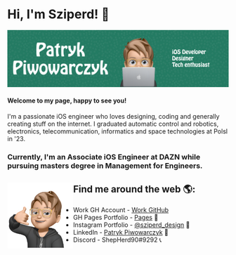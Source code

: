 # Hi, I'm Sziperd! 👋
<img src="https://github.com/Sziperd/Portfolio/blob/main/My%20project-2.png?raw=true" alt="banner that says Patryk Piwowarczyk">



#### Welcome to my page, happy to see you!

I'm a passionate iOS engineer who loves designing, coding and generally creating stuff on the internet. 
I graduated automatic control and robotics, electronics, telecommunication, informatics and space technologies at Polsl in '23. 

### Currently, I'm an Associate iOS Engineer at DAZN while pursuing masters degree in Management for Engineers.


## Find me around the web 🌎:<a href="https://www.instagram.com/sziperd_design/"><img align="left" width="150" height="150" src="https://github.com/Sziperd/Portfolio/blob/main/UJvjpCkQ_4x.jpg.png?raw=true"></a>
- Work GH Account - [Work GitHub](https://github.com/PatrykPiwowarczyk/PatrykPiwowarczyk)
- GH Pages Portfolio - [Pages](https://sziperd.github.io) 📌
- Instagram Portfolio - [@sziperd_design](https://www.instagram.com/sziperd_design/) 📱
- LinkedIn - [Patryk Piwowarczyk](https://www.linkedin.com/in/patryk-piwowarczyk-45b427199/) 💼
- Discord - ShepHerd90#9292 📞

